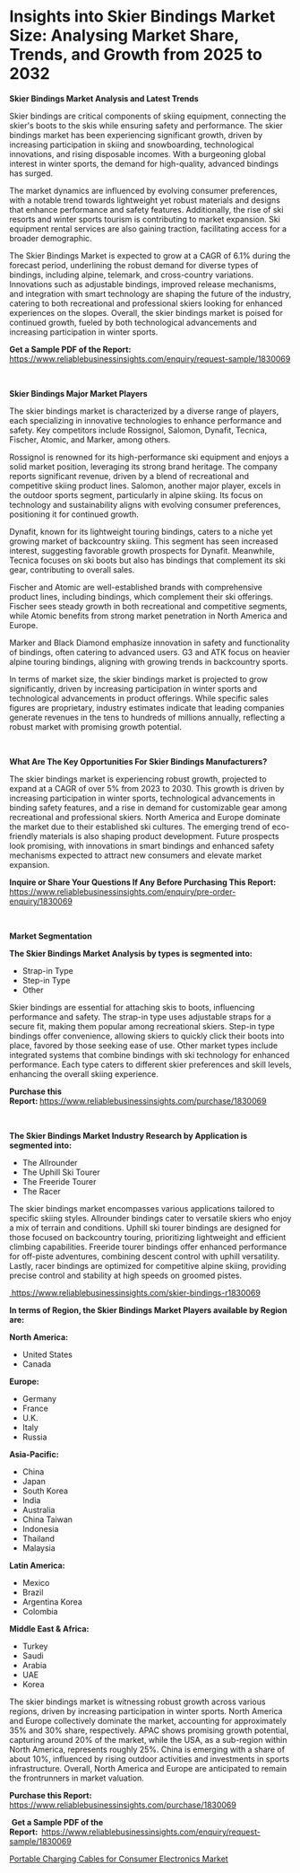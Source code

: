 <p><h1>Insights into Skier Bindings Market Size: Analysing Market Share, Trends, and Growth from 2025 to 2032</h1></p><p><strong>Skier Bindings Market Analysis and Latest Trends</strong></p>
<p><p>Skier bindings are critical components of skiing equipment, connecting the skier's boots to the skis while ensuring safety and performance. The skier bindings market has been experiencing significant growth, driven by increasing participation in skiing and snowboarding, technological innovations, and rising disposable incomes. With a burgeoning global interest in winter sports, the demand for high-quality, advanced bindings has surged.</p><p>The market dynamics are influenced by evolving consumer preferences, with a notable trend towards lightweight yet robust materials and designs that enhance performance and safety features. Additionally, the rise of ski resorts and winter sports tourism is contributing to market expansion. Ski equipment rental services are also gaining traction, facilitating access for a broader demographic.</p><p>The Skier Bindings Market is expected to grow at a CAGR of 6.1% during the forecast period, underlining the robust demand for diverse types of bindings, including alpine, telemark, and cross-country variations. Innovations such as adjustable bindings, improved release mechanisms, and integration with smart technology are shaping the future of the industry, catering to both recreational and professional skiers looking for enhanced experiences on the slopes. Overall, the skier bindings market is poised for continued growth, fueled by both technological advancements and increasing participation in winter sports.</p></p>
<p><strong>Get a Sample PDF of the Report:&nbsp;</strong> <a href="https://www.reliablebusinessinsights.com/enquiry/request-sample/1830069?utm_campaign=3057&utm_medium=2&utm_source=Github&utm_content=ia&utm_term=05042025&utm_id=skier-bindings">https://www.reliablebusinessinsights.com/enquiry/request-sample/1830069</a></p>
<p>&nbsp;</p>
<p><strong>Skier Bindings Major Market Players</strong></p>
<p><p>The skier bindings market is characterized by a diverse range of players, each specializing in innovative technologies to enhance performance and safety. Key competitors include Rossignol, Salomon, Dynafit, Tecnica, Fischer, Atomic, and Marker, among others.</p><p>Rossignol is renowned for its high-performance ski equipment and enjoys a solid market position, leveraging its strong brand heritage. The company reports significant revenue, driven by a blend of recreational and competitive skiing product lines. Salomon, another major player, excels in the outdoor sports segment, particularly in alpine skiing. Its focus on technology and sustainability aligns with evolving consumer preferences, positioning it for continued growth.</p><p>Dynafit, known for its lightweight touring bindings, caters to a niche yet growing market of backcountry skiing. This segment has seen increased interest, suggesting favorable growth prospects for Dynafit. Meanwhile, Tecnica focuses on ski boots but also has bindings that complement its ski gear, contributing to overall sales.</p><p>Fischer and Atomic are well-established brands with comprehensive product lines, including bindings, which complement their ski offerings. Fischer sees steady growth in both recreational and competitive segments, while Atomic benefits from strong market penetration in North America and Europe.</p><p>Marker and Black Diamond emphasize innovation in safety and functionality of bindings, often catering to advanced users. G3 and ATK focus on heavier alpine touring bindings, aligning with growing trends in backcountry sports.</p><p>In terms of market size, the skier bindings market is projected to grow significantly, driven by increasing participation in winter sports and technological advancements in product offerings. While specific sales figures are proprietary, industry estimates indicate that leading companies generate revenues in the tens to hundreds of millions annually, reflecting a robust market with promising growth potential.</p></p>
<p>&nbsp;</p>
<p><strong>What Are The Key Opportunities For Skier Bindings Manufacturers?</strong></p>
<p><p>The skier bindings market is experiencing robust growth, projected to expand at a CAGR of over 5% from 2023 to 2030. This growth is driven by increasing participation in winter sports, technological advancements in binding safety features, and a rise in demand for customizable gear among recreational and professional skiers. North America and Europe dominate the market due to their established ski cultures. The emerging trend of eco-friendly materials is also shaping product development. Future prospects look promising, with innovations in smart bindings and enhanced safety mechanisms expected to attract new consumers and elevate market expansion.</p></p>
<p><strong>Inquire or Share Your Questions If Any Before Purchasing This Report:</strong> <a href="https://www.reliablebusinessinsights.com/enquiry/pre-order-enquiry/1830069?utm_campaign=3057&utm_medium=2&utm_source=Github&utm_content=ia&utm_term=05042025&utm_id=skier-bindings">https://www.reliablebusinessinsights.com/enquiry/pre-order-enquiry/1830069</a></p>
<p>&nbsp;</p>
<p><strong>Market Segmentation</strong></p>
<p><strong>The Skier Bindings Market Analysis by types is segmented into:</strong></p>
<p><ul><li>Strap-in Type</li><li>Step-in Type</li><li>Other</li></ul></p>
<p><p>Skier bindings are essential for attaching skis to boots, influencing performance and safety. The strap-in type uses adjustable straps for a secure fit, making them popular among recreational skiers. Step-in type bindings offer convenience, allowing skiers to quickly click their boots into place, favored by those seeking ease of use. Other market types include integrated systems that combine bindings with ski technology for enhanced performance. Each type caters to different skier preferences and skill levels, enhancing the overall skiing experience.</p></p>
<p><strong>Purchase this Report:&nbsp;</strong><a href="https://www.reliablebusinessinsights.com/purchase/1830069?utm_campaign=3057&utm_medium=2&utm_source=Github&utm_content=ia&utm_term=05042025&utm_id=skier-bindings">https://www.reliablebusinessinsights.com/purchase/1830069</a></p>
<p>&nbsp;</p>
<p><strong>The Skier Bindings Market Industry Research by Application is segmented into:</strong></p>
<p><ul><li>The Allrounder</li><li>The Uphill Ski Tourer</li><li>The Freeride Tourer</li><li>The Racer</li></ul></p>
<p><p>The skier bindings market encompasses various applications tailored to specific skiing styles. Allrounder bindings cater to versatile skiers who enjoy a mix of terrain and conditions. Uphill ski tourer bindings are designed for those focused on backcountry touring, prioritizing lightweight and efficient climbing capabilities. Freeride tourer bindings offer enhanced performance for off-piste adventures, combining descent control with uphill versatility. Lastly, racer bindings are optimized for competitive alpine skiing, providing precise control and stability at high speeds on groomed pistes.</p></p>
<p><a href="https://www.reliablebusinessinsights.com/skier-bindings-r1830069?utm_campaign=3057&utm_medium=2&utm_source=Github&utm_content=ia&utm_term=05042025&utm_id=skier-bindings">&nbsp;https://www.reliablebusinessinsights.com/skier-bindings-r1830069</a></p>
<p><strong>In terms of Region, the Skier Bindings Market Players available by Region are:</strong></p>
<p>
    <p> <strong> North America: </strong>
        <ul>
            <li>United States</li>
            <li>Canada</li>
        </ul>
        </p> 
    <p> <strong> Europe: </strong>
        <ul>
            <li>Germany</li>
            <li>France</li>
            <li>U.K.</li>
            <li>Italy</li>
            <li>Russia</li>
        </ul>
        </p> 
    <p> <strong> Asia-Pacific: </strong>
        <ul>
            <li>China</li>
            <li>Japan</li>
            <li>South Korea</li>
            <li>India</li>
            <li>Australia</li>
            <li>China Taiwan</li>
            <li>Indonesia</li>
            <li>Thailand</li>
            <li>Malaysia</li>
        </ul>
        </p> 
    <p> <strong> Latin America: </strong>
        <ul>
            <li>Mexico</li>
            <li>Brazil</li>
            <li>Argentina Korea</li>
            <li>Colombia</li>
        </ul>
        </p> 
    <p> <strong> Middle East & Africa: </strong>
        <ul>
            <li>Turkey</li>
            <li>Saudi</li>
            <li>Arabia</li>
            <li>UAE</li>
            <li>Korea</li>
        </ul>
    </p>
    </p>
<p><p>The skier bindings market is witnessing robust growth across various regions, driven by increasing participation in winter sports. North America and Europe collectively dominate the market, accounting for approximately 35% and 30% share, respectively. APAC shows promising growth potential, capturing around 20% of the market, while the USA, as a sub-region within North America, represents roughly 25%. China is emerging with a share of about 10%, influenced by rising outdoor activities and investments in sports infrastructure. Overall, North America and Europe are anticipated to remain the frontrunners in market valuation.</p></p>
<p><strong>Purchase this Report: </strong><a href="https://www.reliablebusinessinsights.com/purchase/1830069?utm_campaign=3057&utm_medium=2&utm_source=Github&utm_content=ia&utm_term=05042025&utm_id=skier-bindings">https://www.reliablebusinessinsights.com/purchase/1830069</a></p>
<p>&nbsp;<strong>Get a Sample PDF of the Report:&nbsp;&nbsp;</strong><a href="https://www.reliablebusinessinsights.com/enquiry/request-sample/1830069?utm_campaign=3057&utm_medium=2&utm_source=Github&utm_content=ia&utm_term=05042025&utm_id=skier-bindings">https://www.reliablebusinessinsights.com/enquiry/request-sample/1830069</a></p>
<p><strong></strong></p>
<p><p><a href="https://github.com/iroldilom/Market-Research-Report-List-1/blob/main/portable-charging-cables-for-consumer-electronics-market.md?utm_campaign=3057&utm_medium=2&utm_source=Github&utm_content=ia&utm_term=05042025&utm_id=skier-bindings">Portable Charging Cables for Consumer Electronics Market</a></p></p>